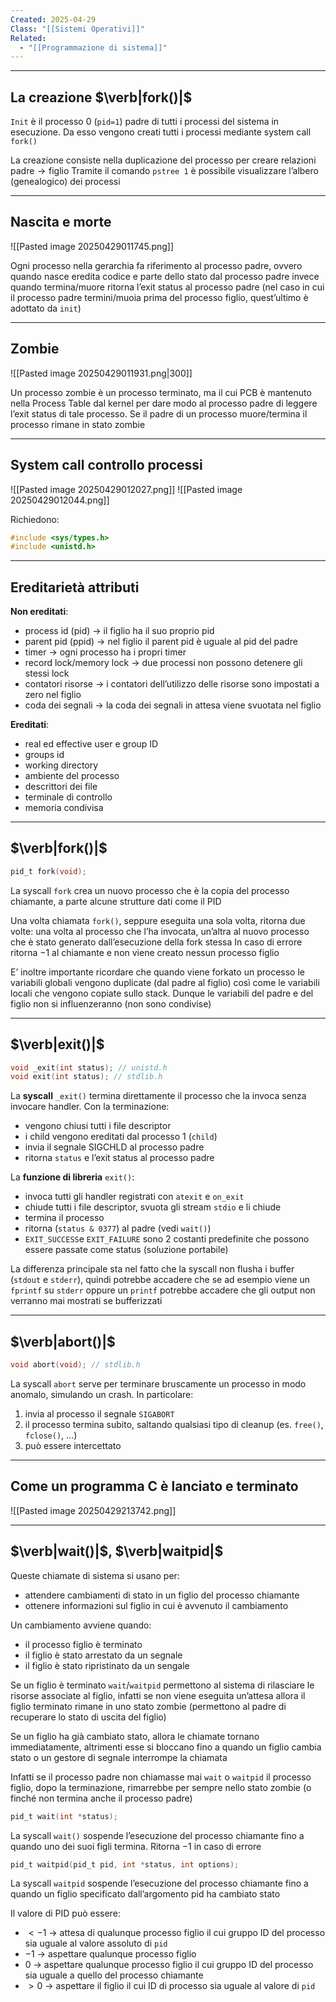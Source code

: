 ```yaml
---
Created: 2025-04-29
Class: "[[Sistemi Operativi]]"
Related:
  - "[[Programmazione di sistema]]"
---
```

---
## La creazione $\verb|fork()|$
`Init` è il processo $0$ (`pid=1`) padre di tutti i processi del sistema in esecuzione. Da esso vengono creati tutti i processi mediante system call `fork()`

La creazione consiste nella duplicazione del processo per creare relazioni $\text{padre}\to \text{figlio}$
Tramite il comando `pstree 1` è possibile visualizzare l’albero (genealogico) dei processi

---
## Nascita e morte
![[Pasted image 20250429011745.png]]

Ogni processo nella gerarchia fa riferimento al processo padre, ovvero quando nasce eredita codice e parte dello stato dal processo padre invece quando termina/muore ritorna l’exit status al processo padre (nel caso in cui il processo padre termini/muoia prima del processo figlio, quest’ultimo è adottato da `init`)

---
## Zombie
![[Pasted image 20250429011931.png|300]]

Un processo zombie è un processo terminato, ma il cui PCB è mantenuto nella Process Table dal kernel per dare modo al processo padre di leggere l’exit status di tale processo. Se il padre di un processo muore/termina il processo rimane in stato zombie

---
## System call controllo processi
![[Pasted image 20250429012027.png]]
![[Pasted image 20250429012044.png]]

Richiedono:
```c
#include <sys/types.h>
#include <unistd.h>
```

---
## Ereditarietà attributi
**Non ereditati**:
- process id (pid) → il figlio ha il suo proprio pid
- parent pid (ppid) → nel figlio il parent pid è uguale al pid del padre
- timer → ogni processo ha i propri timer
- record lock/memory lock → due processi non possono detenere gli stessi lock
- contatori risorse → i contatori dell’utilizzo delle risorse sono impostati a zero nel figlio
- coda dei segnali → la coda dei segnali in attesa viene svuotata nel figlio

**Ereditati**:
- real ed effective user e group ID
- groups id
- working directory
- ambiente del processo
- descrittori dei file
- terminale di controllo
- memoria condivisa

---
## $\verb|fork()|$

```c
pid_t fork(void);
```

La syscall `fork` crea un nuovo processo che è la copia del processo chiamante, a parte alcune strutture dati come il PID

Una volta chiamata `fork()`, seppure eseguita una sola volta, ritorna due volte: una volta al processo che l’ha invocata, un’altra al nuovo processo che è stato generato dall’esecuzione della fork stessa
In caso di errore ritorna $-1$ al chiamante e non viene creato nessun processo figlio

E’ inoltre importante ricordare che quando viene forkato un processo le variabili globali vengono duplicate (dal padre al figlio) così come le variabili locali che vengono copiate sullo stack. Dunque le variabili del padre e del figlio non si influenzeranno (non sono condivise) 

---
## $\verb|exit()|$

```c
void _exit(int status); // unistd.h
void exit(int status); // stdlib.h
```
La **syscall** `_exit()` termina direttamente il processo che la invoca senza invocare handler. Con la terminazione:
- vengono chiusi tutti i file descriptor
- i child vengono ereditati dal processo $1$ (`child`)
- invia il segnale SIGCHLD al processo padre
- ritorna `status` e l’exit status al processo padre

La **funzione di libreria** `exit()`:
- invoca tutti gli handler registrati con `atexit` e `on_exit`
- chiude tutti i file descriptor, svuota gli stream `stdio` e li chiude
- termina il processo
- ritorna (`status & 0377`) al padre (vedi `wait()`)
- `EXIT_SUCCESS`e `EXIT_FAILURE` sono $2$ costanti predefinite che possono essere passate come status (soluzione portabile)

La differenza principale sta nel fatto che la syscall non flusha i buffer (`stdout` e `stderr`), quindi potrebbe accadere che se ad esempio viene un `fprintf` su `stderr` oppure un `printf` potrebbe accadere che gli output non verranno mai mostrati se bufferizzati

---
## $\verb|abort()|$

```c
void abort(void); // stdlib.h
```
La syscall `abort` serve per terminare bruscamente un processo in modo anomalo, simulando un crash. In particolare:
1. invia al processo il segnale `SIGABORT`
2. il processo termina subito, saltando qualsiasi tipo di cleanup (es. `free()`, `fclose()`, …)
3. può essere intercettato

---
## Come un programma C è lanciato e terminato
![[Pasted image 20250429213742.png]]

---
## $\verb|wait()|$, $\verb|waitpid|$
Queste chiamate di sistema si usano per:
- attendere cambiamenti di stato in un figlio del processo chiamante
- ottenere informazioni sul figlio in cui è avvenuto il cambiamento

Un cambiamento avviene quando:
- il processo figlio è terminato
- il figlio è stato arrestato da un segnale
- il figlio è stato ripristinato da un sengale

Se un figlio è terminato `wait`/`waitpid` permettono al sistema di rilasciare le risorse associate al figlio, infatti se non viene eseguita un’attesa allora il figlio terminato rimane in uno stato zombie (permettono al padre di recuperare lo stato di uscita del figlio)

Se un figlio ha già cambiato stato, allora le chiamate tornano immediatamente, altrimenti esse si bloccano fino a quando un figlio cambia stato o un gestore di segnale interrompe la chiamata

Infatti se il processo padre non chiamasse mai `wait` o `waitpid` il processo figlio, dopo la terminazione, rimarrebbe per sempre nello stato zombie (o finché non termina anche il processo padre)

```c
pid_t wait(int *status);
```
La syscall `wait()` sospende l’esecuzione del processo chiamante fino a quando uno dei suoi figli termina. Ritorna $-1$ in caso di errore

```c
pid_t waitpid(pid_t pid, int *status, int options);
```
La syscall `waitpid` sospende l’esecuzione del processo chiamante fino a quando un figlio specificato dall’argomento pid ha cambiato stato

Il valore di PID può essere:
- $<-1$ → attesa di qualunque processo figlio il cui gruppo ID del processo sia uguale al valore assoluto di `pid`
- $-1$ → aspettare qualunque processo figlio
- $0$ → aspettare qualunque processo figlio il cui gruppo ID del processo sia uguale a quello del processo chiamante
- $>0$ → aspettare il figlio il cui ID di processo sia uguale al valore di `pid`